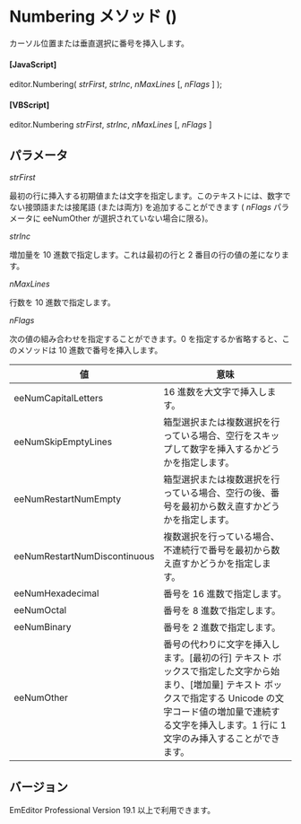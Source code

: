 # Numbering メソッド ()

カーソル位置または垂直選択に番号を挿入します。

#### \[JavaScript\]

editor.Numbering( _strFirst_, _strInc_, _nMaxLines_ \[, _nFlags_ \] );

#### \[VBScript\]

editor.Numbering _strFirst_, _strInc_, _nMaxLines_ \[, _nFlags_ \]

## パラメータ

_strFirst_

最初の行に挿入する初期値または文字を指定します。このテキストには、数字でない接頭語または接尾語 (または両方) を追加することができます ( _nFlags_ パラメータに eeNumOther が選択されていない場合に限る)。

_strInc_

増加量を 10 進数で指定します。これは最初の行と 2 番目の行の値の差になります。

_nMaxLines_

行数を 10 進数で指定します。

_nFlags_

次の値の組み合わせを指定することができます。0 を指定するか省略すると、このメソッドは 10 進数で番号を挿入します。

| 値 | 意味 |
| --- | --- |
| eeNumCapitalLetters | 16 進数を大文字で挿入します。 |
| eeNumSkipEmptyLines | 箱型選択または複数選択を行っている場合、空行をスキップして数字を挿入するかどうかを指定します。 |
| eeNumRestartNumEmpty | 箱型選択または複数選択を行っている場合、空行の後、番号を最初から数え直すかどうかを指定します。 |
| eeNumRestartNumDiscontinuous | 複数選択を行っている場合、不連続行で番号を最初から数え直すかどうかを指定します。 |
| eeNumHexadecimal | 番号を 16 進数で指定します。 |
| eeNumOctal | 番号を 8 進数で指定します。 |
| eeNumBinary | 番号を 2 進数で指定します。 |
| eeNumOther | 番号の代わりに文字を挿入します。\[最初の行\] テキスト ボックスで指定した文字から始まり、\[増加量\] テキスト ボックスで指定する Unicode の文字コード値の増加量で連続する文字を挿入します。1 行に 1 文字のみ挿入することができます。 |

## バージョン

EmEditor Professional Version 19.1 以上で利用できます。